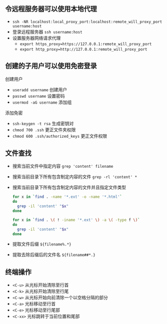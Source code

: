 ## 令远程服务器可以使用本地代理

- `ssh -NR localhost:local_proxy_port:localhost:remote_will_proxy_port username:host`
- 登录远程服务器 `ssh username:host`
- 设置服务器网络请求代理
  - `export https_proxy=https://127.0.0.1:remote_will_proxy_port`
  - `export http_proxy=http://127.0.0.1:remote_will_proxy_port`

## 创建的子用户可以使用免密登录

创建用户

- `useradd username` 创建用户
- `passwd username` 设置密码
- `usermod -aG username` 添加组

添加免密

- `ssh-keygen -t rsa` 生成密钥对
- `chmod 700 .ssh` 更正文件夹权限
- `chmod 600 .ssh/authorized_keys` 更正文件权限

## 文件查找

- 搜索当前文件中指定内容 `grep 'content' filename`
- 搜索当前目录下所有包含制定内容的文件 `grep -rl 'content' *`
- 搜索当前目录下所有包含制定内容的文件并且指定文件类型

  ```bash
  for x in `find . -name '*.ext' -o -name '*.html'`
  do
    grep -il 'content' "$x"
  done

  for x in `find . \( ! -iname '*.ext' \) -a \( -type f \)`
  do
    grep -il 'content' "$x"
  done
  ```
- 提取文件后缀 `${filename%.*}`
- 提取去除后缀后的文件名 `${filename##*.}`

## 终端操作

- `<C-u>` 从光标开始清除至行首
- `<C-k>` 从光标开始清除至行尾
- `<C-w>` 从光标开始向前清除一个以空格分隔的部分
- `<C-a>` 光标移动至行首
- `<C-e>` 光标移动至行尾部
- `<C-xx>` 光标跳转于当前位置和尾部
